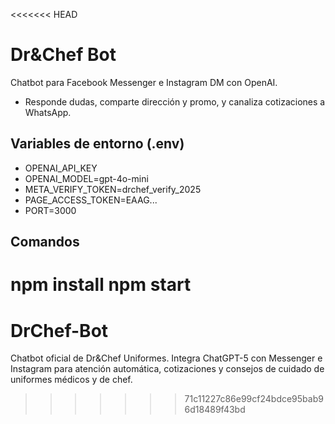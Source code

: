 <<<<<<< HEAD
# Dr&Chef Bot

Chatbot para Facebook Messenger e Instagram DM con OpenAI.
- Responde dudas, comparte dirección y promo, y canaliza cotizaciones a WhatsApp.

## Variables de entorno (.env)
- OPENAI_API_KEY
- OPENAI_MODEL=gpt-4o-mini
- META_VERIFY_TOKEN=drchef_verify_2025
- PAGE_ACCESS_TOKEN=EAAG...
- PORT=3000

## Comandos
npm install
npm start
=======
# DrChef-Bot
Chatbot oficial de Dr&amp;Chef Uniformes. Integra ChatGPT-5 con Messenger e Instagram para atención automática, cotizaciones y consejos de cuidado de uniformes médicos y de chef.
>>>>>>> 71c11227c86e99cf24bdce95bab96d18489f43bd
